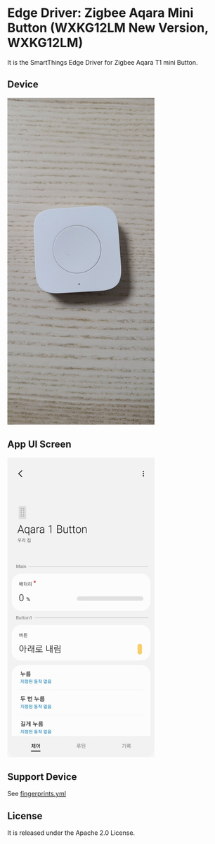 # Edge Driver: Zigbee Aqara Mini Button (WXKG12LM New Version, WXKG12LM)
It is the SmartThings Edge Driver for Zigbee Aqara T1 mini Button. 

## Device
![device](resource/readme-images/device1.jpg)

## App UI Screen
![ui](resource/readme-images/app1.jpg)

## Support Device
See [fingerprints.yml](./fingerprints.yaml)

## License
It is released under the Apache 2.0 License.
